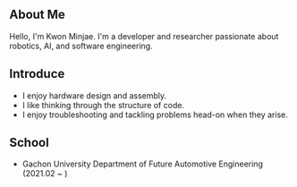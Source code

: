 ## About Me
Hello, I'm Kwon Minjae.
I'm a developer and researcher passionate about robotics, AI, and software engineering.


## Introduce
 * I enjoy hardware design and assembly.
 * I like thinking through the structure of code.
 * I enjoy troubleshooting and tackling problems head-on when they arise.

## School
 * Gachon University Department of Future Automotive Engineering (2021.02 ~ )

<!--
**7ihin/7ihin** is a ✨ _special_ ✨ repository because its `README.md` (this file) appears on your GitHub profile.

Here are some ideas to get you started:

- 🔭 I’m currently working on ...
- 🌱 I’m currently learning ...
- 👯 I’m looking to collaborate on ...
- 🤔 I’m looking for help with ...
- 💬 Ask me about ...
- 📫 How to reach me: ...
- 😄 Pronouns: ...
- ⚡ Fun fact: ...
-->
